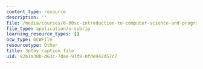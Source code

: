 ```yaml
---
content_type: resource
description: ''
file: /media/courses/6-00sc-introduction-to-computer-science-and-programming-spring-2011/92b1a30bd63c7dae91f80fde942d57c7_88fqFjfxgwI.srt
file_type: application/x-subrip
learning_resource_types: []
ocw_type: OCWFile
resourcetype: Other
title: 3play caption file
uid: 92b1a30b-d63c-7dae-91f8-0fde942d57c7
---
```


